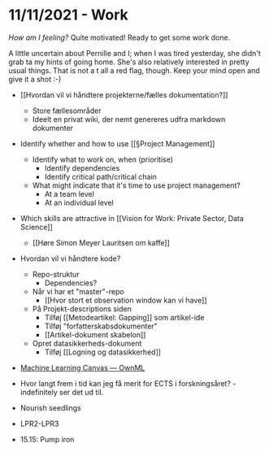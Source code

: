 # 11/11/2021 - Work
*How am I feeling?*
Quite motivated! Ready to get some work done. 

A little uncertain about Pernille and I; when I was tired yesterday, she didn't grab ta my hints of going home. She's also relatively interested in pretty usual things. That is not a t all a red flag, though. Keep your mind open and give it a shot :-)

- [[Hvordan vil vi håndtere projekterne/fælles dokumentation?]]
	- Store fællesområder
	- Ideelt en privat wiki, der nemt genereres udfra markdown dokumenter

- Identify whether and how to use [[§Project Management]]
	- Identify what to work on, when (prioritise)
		- Identify dependencies
		- Identify critical path/critical chain
	- What might indicate that it's time to use project management?
		- At a team level
		- At an individual level

- Which skills are attractive in [[Vision for Work: Private Sector, Data Science]]
	- [[Høre Simon Meyer Lauritsen om kaffe]]

* Hvordan vil vi håndtere kode?
	- Repo-struktur
		- Dependencies?
	- Når vi har et "master"-repo
		- [[Hvor stort et observation window kan vi have]]
	- På Projekt-descriptions siden
		- Tilføj [[Metodeartikel: Gapping]] som artikel-ide
		- Tilføj "forfatterskabsdokumenter"
		- [[Artikel-dokument skabelon]]
	* Opret datasikkerheds-dokument
		* Tilføj [[Logning og datasikkerhed]]

* [Machine Learning Canvas — OwnML](https://www.ownml.co/machine-learning-canvas)

- Hvor langt frem i tid kan jeg få merit for ECTS i forskningsåret? - indefinitely ser det ud til.		

* Nourish seedlings

* LPR2-LPR3

* 15.15: Pump iron

<!-- {BearID:5AC9BE07-70B9-4813-AF79-254CF5BD9DF3-5809-000000113C383EFC} -->
